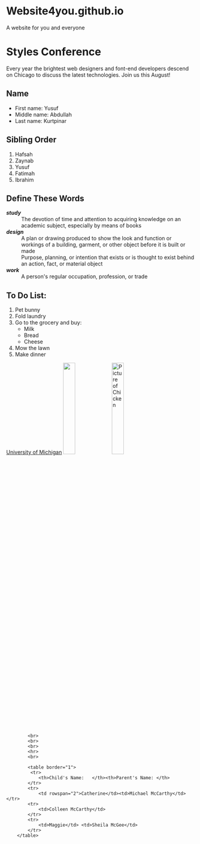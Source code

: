 # Website4you.github.io
A website for you and everyone
<!DOCTYPE html>
<html lang="en">
  <head>
  <meta charset="utf-8">
  <title>Styles Conference</title>
  </head>
  <body>
  	<h1>Styles Conference</h1>
  	<p>Every year the brightest web designers and font-end developers descend on Chicago to discuss the latest technologies. Join us this August!</p>
  	<h2>Name</h2>
  	<ul>
  		<li>First name: Yusuf</li>
  		<li>Middle name: Abdullah</li>
  		<li>Last name: Kurtpinar</li>
  	</ul>
  	<h2>Sibling Order</h2>
  	<ol>
  		<li>Hafsah</li>
  		<li>Zaynab</li>
  		<li>Yusuf</li>
  		<li>Fatimah</li>
  		<li>Ibrahim</li>
  	</ol>
  	<h2>Define These Words</h2>
  	<dl>
  <dt><strong><em>study</em></strong></dt>
  <dd>The devotion of time and attention to acquiring knowledge on an academic subject, especially by means of books</dd>
  <dt><strong><em>design</em></strong></dt>
  <dd>A plan or drawing produced to show the look and function or workings of a building, garment, or other object before it is built or made</dd>
  <dd>Purpose, planning, or intention that exists or is thought to exist behind an action, fact, or material object</dd>
  <dt><strong><em>work</em></strong></dt>
  <dd>A person's regular occupation, profession, or trade</dd>
  <h2>To Do List:</h2>
  <ol>
  <li>Pet bunny</li>
  <li>Fold laundry</li>
  <li>
  	Go to the grocery and buy:
    <ul>
      <li>Milk</li>
      <li>Bread</li>
      <li>Cheese</li>
    </ul>
  </li>
  <li>Mow the lawn</li>
  <li>Make dinner</li>
	</ol>
	<a href="http://www.umich.edu">University of Michigan</a>
  	<a href="http://www.redcross.org">
  		<img src="https://upload.wikimedia.org/wikipedia/commons/thumb/b/bb/American_Red_Cross_Logo.svg/1200px-American_Red_Cross_Logo.svg.png" width="25%"></a>
  		<img src="https://pngimg.com/uploads/chicken/chicken_PNG2145.png" alt="Picture of Chicken" width="25%">
  		
  			<br>
  			<br>
  			<br>
  			<hr>
  			<br>

  			<table border="1">
  			 <tr>
  				<th>Child's Name:	</th><th>Parent's Name:	</th>
  			</tr>
  			<tr>
  				<td rowspan="2">Catherine</td><td>Michael McCarthy</td></tr>
  			<tr>
  				<td>Colleen McCarthy</td>
  			</tr>
  			<tr>
  				<td>Maggie</td> <td>Sheila McGee</td>
  			</tr>
  		</table>

  </body>
  </html>
